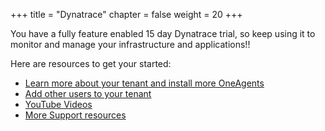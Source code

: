 +++
title = "Dynatrace"
chapter = false
weight = 20
+++

You have a fully feature enabled 15 day Dynatrace trial, so keep using it to monitor and manage your infrastructure and applications!!

Here are resources to get your started:

* [Learn more about your tenant and install more OneAgents](https://www.dynatrace.com/support/help/get-started/get-started-with-dynatrace-saas/)
* [Add other users to your tenant](https://www.dynatrace.com/support/help/how-to-use-dynatrace/user-management-and-sso/manage-groups-and-permissions/)
* [YouTube Videos](https://www.youtube.com/channel/UCcYJ-5q_AfmjQ4XTjTS0o3g)
* [More Support resources](https://www.dynatrace.com/services-support/#support-resources-section)
